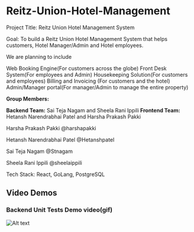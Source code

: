 # Reitz-Union-Hotel-Management

Project Title: Reitz Union Hotel Management System 

Goal: To build a Reitz Union Hotel Management System that helps customers, Hotel Manager/Admin and Hotel employees. 

We are planning to include 

Web Booking Engine(For customers across the globe)
Front Desk System(For employees and Admin)
Housekeeping Solution(For customers and employees)
Billing and Invoicing (For customers and the hotel)
Admin/Manager portal(For manager/Admin to manage the entire property)


**Group Members:**

**Backend Team:** 
Sai Teja Nagam   and   Sheela Rani Ippili
**Frontend Team:** 
Hetansh Narendrabhai Patel   and   Harsha Prakash Pakki



Harsha Prakash Pakki     @harshapakki

Hetansh Narendrabhai Patel  @Hetanshpatel         

Sai Teja Nagam   @Stnagam                

Sheela Rani Ippili   @sheelaippili


Tech Stack: React, GoLang, PostgreSQL

## Video Demos

### Backend Unit Tests Demo video(gif)
![Alt text](screenshots/backend_tests.gif?raw=true "Backend test demo")
